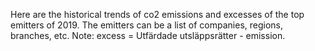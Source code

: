 Here are the historical trends of co2 emissions and excesses of the top emitters of 2019.  The emitters can be a list of companies, regions, branches, etc.
Note: excess =  Utfärdade utsläppsrätter -  emission.
